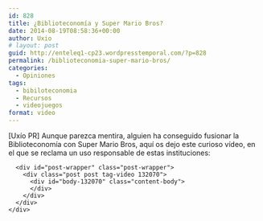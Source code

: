 ```yaml
---
id: 828
title: ¿Biblioteconomía y Super Mario Bros?
date: 2014-08-19T08:58:36+00:00
author: Uxio
# layout: post
guid: http://enteleq1-cp23.wordpresstemporal.com/?p=828
permalink: /biblioteconomia-super-mario-bros/
categories:
  - Opiniones
tags:
  - bibiloteconomia
  - Recursos
  - videojuegos
format: video
---
```

<div id="central-container" class="clearfix">
  <div id="center-wrapper">
    <div id="center" class="clearfix">[Uxío PR] Aunque parezca mentira, alguien ha conseguido fusionar la Biblioteconomía con Super Mario Bros, aquí os dejo este curioso vídeo, en el que se reclama un uso responsable de estas instituciones:
      
      <div id="post-wrapper" class="post-wrapper">
        <div class="post post tag-video 132070">
          <div id="body-132070" class="content-body">
          </div>
        </div>
      </div>
    </div>
  </div>
</div>